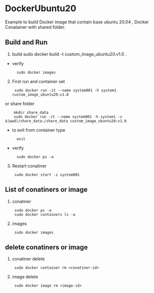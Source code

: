 # DockerUbuntu20

Example to build Docker image that contain base ubuntu 20.04 , Docker Conatainer with shared folder.


## Build and Run

1. build
		sudo docker build -t custom_image_ubuntu20:v1.0 .
		
* verify

		sudo docker images
		
2. First run and container set

		sudo docker run -it --name system001 -h system1  custom_image_ubuntu20:v1.0
		
or share folder

		mkdir share_data
		sudo docker run -it --name system001 -h system1 -v $(pwd)/share_data:/share_data custom_image_ubuntu20:v1.0
		
* to exit from container type
		
		exit
				
* verify

		sudo docker ps -a
		
3. Restart conatiner

		sudo docker start -i system001
		
		
## List of conatiners or image

1. conatiner

		sudo docker ps -a
		sudo docker containers ls -a
		
2. images

		sudo docker images
		
## delete conatiners or image

1. conatiner delete

		sudo docker container rm <conatiner-id>
		
2. image delete

		sudo docker image rm <image-id>
		
		
		
		
